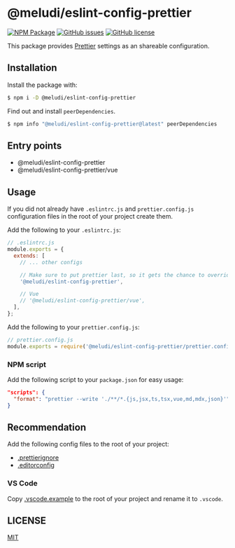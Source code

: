 # @meludi/eslint-config-prettier

[![NPM Package][eslint-config-prettier-npm-badge]][eslint-config-prettier-npm-link]
[![GitHub issues][eslint-config-prettier-issues-badge]][eslint-config-prettier-issues-link]
[![GitHub license][eslint-config-license-badge]][eslint-config-license-link]

This package provides [Prettier](https://prettier.io) settings as an shareable configuration.

## Installation

Install the package with:

```sh
$ npm i -D @meludi/eslint-config-prettier

```

Find out and install `peerDependencies`.

```sh
$ npm info "@meludi/eslint-config-prettier@latest" peerDependencies
```

## Entry points

- @meludi/eslint-config-prettier
- @meludi/eslint-config-prettier/vue

## Usage

If you did not already have `.eslintrc.js` and `prettier.config.js` configuration files in the root of your project create them.

Add the following to your `.eslintrc.js`:

```js
// .eslintrc.js
module.exports = {
  extends: [
    // ... other configs

    // Make sure to put prettier last, so it gets the chance to override other configs.
    '@meludi/eslint-config-prettier',

    // Vue
    // '@meludi/eslint-config-prettier/vue',
  ],
};
```

Add the following to your `prettier.config.js`:

```js
// prettier.config.js
module.exports = require('@meludi/eslint-config-prettier/prettier.config');
```

### NPM script

Add the following script to your `package.json` for easy usage:

```json
"scripts": {
  "format": "prettier --write './**/*.{js,jsx,ts,tsx,vue,md,mdx,json}'"
}
```

## Recommendation

Add the following config files to the root of your project:

- [.prettierignore](https://prettier.io/docs/en/ignore.html)
- [.editorconfig](https://editorconfig.org/)

### VS Code

Copy [.vscode.example](https://github.com/meludi/eslint-config/tree/master/packages/eslint-config-prettier/.vscode.example) to the root of your project and rename it to `.vscode`.

## LICENSE

[MIT](LICENSE)

[eslint-config-license-badge]: https://img.shields.io/github/license/meludi/eslint-config
[eslint-config-license-link]: https://github.com/meludi/eslint-config/blob/main/LICENSE
[eslint-config-prettier-npm-badge]: https://img.shields.io/npm/v/@meludi/eslint-config-prettier.svg
[eslint-config-prettier-npm-link]: https://www.npmjs.com/package/@meludi/eslint-config-prettier
[eslint-config-prettier-issues-badge]: https://img.shields.io/github/issues/meludi/stylelint-config/package:%20eslint-config-prettier?label=issues
[eslint-config-prettier-issues-link]: https://github.com/meludi/stylelint-config/issues?q=is%3Aopen+is%3Aissue+label%3A%22package%3A+eslint-config-prettier%22

